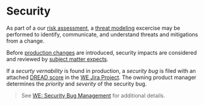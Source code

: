 # Security
As part of a our [risk assessment](https://kb.extendhealth.com/x/o5H7Cg), a [threat modeling](https://kb.extendhealth.com/x/YJeFCg) excercise may be performed to identify, communicate, and understand threats and mitigations from a change.

Before [production changes](https://kb.extendhealth.com/x/5AZmEQ) are introduced, security impacts are considered and reviewed by [subject matter expects](https://kb.extendhealth.com/x/thJGCg).

If a _securty vernability_ is found in production, a _security bug_ is filed with an attached [DREAD score](https://kb.extendhealth.com/x/SIQ7Dg) in the [WE Jira Project](https://kb.extendhealth.com/x/EBCGCQ).  The owning product manager determines the _priority_ and _severity_ of the security bug.

> See [WE: Security Bug Management](https://kb.extendhealth.com/x/wSyGCQ) for additional details.
